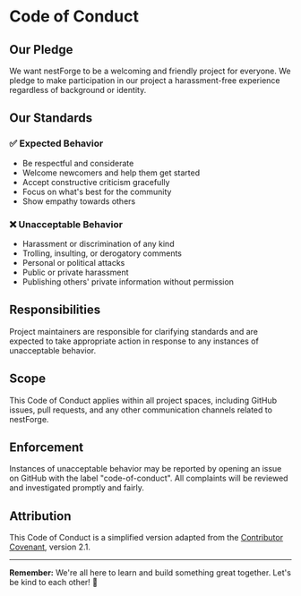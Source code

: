 # Code of Conduct

## Our Pledge

We want nestForge to be a welcoming and friendly project for everyone. We pledge to make participation in our project a harassment-free experience regardless of background or identity.

## Our Standards

### ✅ Expected Behavior

- Be respectful and considerate
- Welcome newcomers and help them get started
- Accept constructive criticism gracefully
- Focus on what's best for the community
- Show empathy towards others

### ❌ Unacceptable Behavior

- Harassment or discrimination of any kind
- Trolling, insulting, or derogatory comments
- Personal or political attacks
- Public or private harassment
- Publishing others' private information without permission

## Responsibilities

Project maintainers are responsible for clarifying standards and are expected to take appropriate action in response to any instances of unacceptable behavior.

## Scope

This Code of Conduct applies within all project spaces, including GitHub issues, pull requests, and any other communication channels related to nestForge.

## Enforcement

Instances of unacceptable behavior may be reported by opening an issue on GitHub with the label "code-of-conduct". All complaints will be reviewed and investigated promptly and fairly.

## Attribution

This Code of Conduct is a simplified version adapted from the [Contributor Covenant](https://www.contributor-covenant.org/), version 2.1.

---

**Remember:** We're all here to learn and build something great together. Let's be kind to each other! 💙